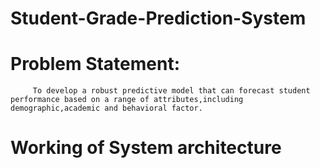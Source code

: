 # Student-Grade-Prediction-System
# Problem Statement:
         To develop a robust predictive model that can forecast student performance based on a range of attributes,including demographic,academic and behavioral factor.
# Working of System architecture
